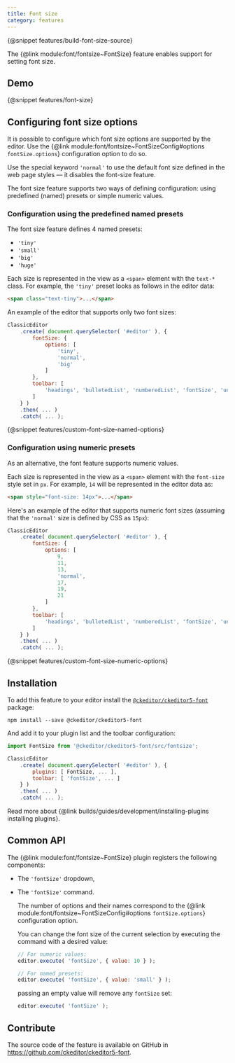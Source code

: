 ```yaml
---
title: Font size
category: features
---
```


{@snippet features/build-font-size-source}

The {@link module:font/fontsize~FontSize} feature enables support for setting font size.

## Demo

{@snippet features/font-size}

## Configuring font size options

It is possible to configure which font size options are supported by the editor. Use the {@link module:font/fontsize~FontSizeConfig#options `fontSize.options`} configuration option to do so.

Use the special keyword `'normal'` to use the default font size defined in the web page styles — it disables the font-size feature.

The font size feature supports two ways of defining configuration: using  predefined (named) presets or simple numeric values.

### Configuration using the predefined named presets

The font size feature defines 4 named presets:
- `'tiny'`
- `'small'`
- `'big'`
- `'huge'`

Each size is represented in the view as a `<span>` element with the `text-*` class. For example, the `'tiny'` preset looks as follows in the editor data:

```html
<span class="text-tiny">...</span>
```

An example of the editor that supports only two font sizes:

```js
ClassicEditor
	.create( document.querySelector( '#editor' ), {
		fontSize: {
			options: [
				'tiny',
				'normal',
				'big'
			]
		},
		toolbar: [
			'headings', 'bulletedList', 'numberedList', 'fontSize', 'undo', 'redo'
		]
	} )
	.then( ... )
	.catch( ... );
```

{@snippet features/custom-font-size-named-options}

### Configuration using numeric presets

As an alternative, the font feature supports numeric values.

Each size is represented in the view as a `<span>` element with the `font-size` style set in `px`.
For example, `14` will be represented in the editor data as:

```html
<span style="font-size: 14px">...</span>
```

Here's an example of the editor that supports numeric font sizes (assuming that the `'normal'` size is defined by CSS as `15px`):

```js
ClassicEditor
	.create( document.querySelector( '#editor' ), {
		fontSize: {
			options: [
				9,
				11,
				13,
				'normal',
				17,
				19,
				21
			]
		},
		toolbar: [
			'headings', 'bulletedList', 'numberedList', 'fontSize', 'undo', 'redo'
		]
	} )
	.then( ... )
	.catch( ... );
```

{@snippet features/custom-font-size-numeric-options}

## Installation

To add this feature to your editor install the [`@ckeditor/ckeditor5-font`](https://www.npmjs.com/package/@ckeditor/ckeditor5-font) package:

```
npm install --save @ckeditor/ckeditor5-font
```

And add it to your plugin list and the toolbar configuration:

```js
import FontSize from '@ckeditor/ckeditor5-font/src/fontsize';

ClassicEditor
	.create( document.querySelector( '#editor' ), {
		plugins: [ FontSize, ... ],
		toolbar: [ 'fontSize', ... ]
	} )
	.then( ... )
	.catch( ... );
```

<info-box info>
	Read more about {@link builds/guides/development/installing-plugins installing plugins}.
</info-box>

## Common API

The {@link module:font/fontsize~FontSize} plugin registers the following components:

* The `'fontSize'` dropdown,
* The `'fontSize'` command.

	The number of options and their names correspond to the {@link module:font/fontsize~FontSizeConfig#options `fontSize.options`} configuration option.

	You can change the font size of the current selection by executing the command with a desired value:

	```js
	// For numeric values:
	editor.execute( 'fontSize', { value: 10 } );

	// For named presets:
	editor.execute( 'fontSize', { value: 'small' } );
	```
	passing an empty value will remove any `fontSize` set:

	```js
	editor.execute( 'fontSize' );
	```

## Contribute

The source code of the feature is available on GitHub in https://github.com/ckeditor/ckeditor5-font.
